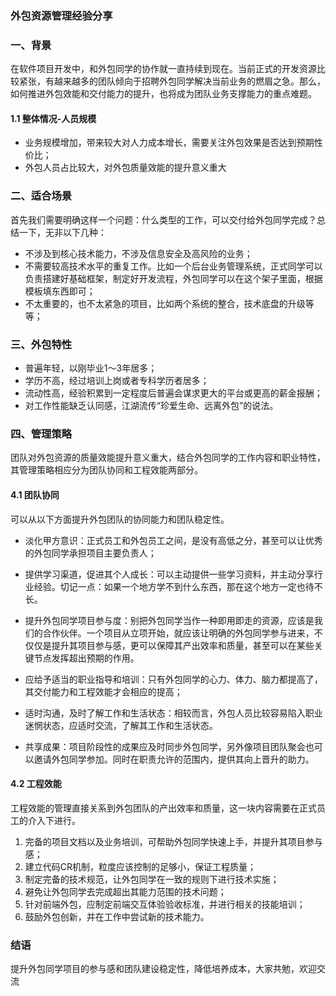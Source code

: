 ### 外包资源管理经验分享

### 一、背景

在软件项目开发中，和外包同学的协作就一直持续到现在。当前正式的开发资源比较紧张，有越来越多的团队倾向于招聘外包同学解决当前业务的燃眉之急。那么，如何推进外包效能和交付能力的提升，也将成为团队业务支撑能力的重点难题。

#### 1.1 整体情况-人员规模

* 业务规模增加，带来较大对人力成本增长，需要关注外包效果是否达到预期性价比；
* 外包人员占比较大，对外包质量效能的提升意义重大

### 二、适合场景

首先我们需要明确这样一个问题：什么类型的工作，可以交付给外包同学完成？总结一下，无非以下几种：

* 不涉及到核心技术能力，不涉及信息安全及高风险的业务；
* 不需要较高技术水平的重复工作。比如一个后台业务管理系统，正式同学可以负责搭建好基础框架，制定好开发流程，外包同学可以在这个架子里面，根据模板填东西即可；
* 不太重要的，也不太紧急的项目，比如两个系统的整合，技术底盘的升级等等；

### 三、外包特性

* 普遍年轻，以刚毕业1～3年居多；
* 学历不高，经过培训上岗或者专科学历者居多；
* 流动性高，经验积累到一定程度后普遍会谋求更大的平台或更高的薪金报酬；
* 对工作性能缺乏认同感，江湖流传“珍爱生命、远离外包”的说法。

### 四、管理策略

团队对外包资源的质量效能提升意义重大，结合外包同学的工作内容和职业特性，其管理策略相应分为团队协同和工程效能两部分。

#### 4.1 团队协同

可以从以下方面提升外包团队的协同能力和团队稳定性。

* 淡化甲方意识：正式员工和外包员工之间，是没有高低之分，甚至可以让优秀的外包同学承担项目主要负责人；

* 提供学习渠道，促进其个人成长：可以主动提供一些学习资料，并主动分享行业经验。切记一点：如果一个地方学不到什么东西，那在这个地方一定也待不长。

* 提升外包同学项目参与度：别把外包同学当作一种即用即走的资源，应该是我们的合作伙伴。一个项目从立项开始，就应该让明确的外包同学参与进来，不仅仅是提升其项目参与感，更可以保障其产出效率和质量，甚至可以在某些关键节点发挥超出预期的作用。

* 应给予适当的职业指导和培训：只有外包同学的心力、体力、脑力都提高了，其交付能力和工程效能才会相应的提高；

* 适时沟通，及时了解工作和生活状态：相较而言，外包人员比较容易陷入职业迷惘状态，应适时交流，了解其工作和生活状态。

* 共享成果：项目阶段性的成果应及时同步外包同学，另外像项目团队聚会也可以邀请外包同学参加。同时在职责允许的范围内，提供其向上晋升的助力。

#### 4.2 工程效能

工程效能的管理直接关系到外包团队的产出效率和质量，这一块内容需要在正式员工的介入下进行。

1. 完备的项目文档以及业务培训，可帮助外包同学快速上手，并提升其项目参与感；
2. 建立代码CR机制，粒度应该控制的足够小，保证工程质量；
3. 制定完备的技术规范，让外包同学在一致的规则下进行技术实施；
4. 避免让外包同学去完成超出其能力范围的技术问题；
5. 针对前端外包，应制定前端交互体验验收标准，并进行相关的技能培训；
6. 鼓励外包创新，并在工作中尝试新的技术能力。

### 结语

提升外包同学项目的参与感和团队建设稳定性，降低培养成本，大家共勉，欢迎交流